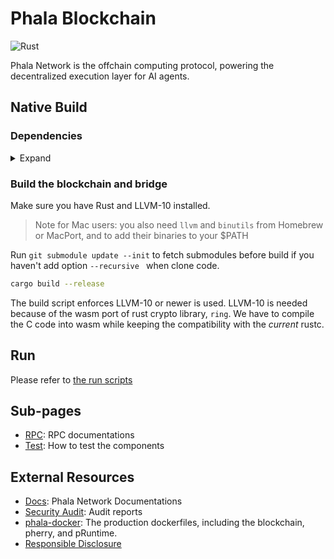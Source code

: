 # Phala Blockchain

![Rust](https://github.com/Phala-Network/phala-blockchain/workflows/Build/badge.svg)

Phala Network is the offchain computing protocol, powering the decentralized execution layer for AI agents.

## Native Build

### Dependencies

<details><summary>Expand</summary>

- System dependencies
  - Ubuntu (tested with 22.04)
  ```bash
  apt install -y build-essential pkg-config libssl-dev protobuf-compiler
  ```

  - macOS
  ```bash
  brew install protobuf
  ```

  - See [here](https://grpc.io/docs/protoc-installation/) for more protobuf installation options

- Rust

  ```bash
  curl https://sh.rustup.rs -sSf | sh
  ```

- Substrate dependencies:

   ```bash
   git submodule update --init
   sh ./scripts/init.sh
   ```

- LLVM 14

  ```bash
  wget https://apt.llvm.org/llvm.sh
  chmod +x llvm.sh
  ./llvm.sh 14
  ```

</details>

### Build the blockchain and bridge

Make sure you have Rust and LLVM-10 installed.

> Note for Mac users: you also need `llvm` and `binutils` from Homebrew or MacPort, and to add their binaries to your $PATH

Run `git submodule update --init` to fetch submodules before build if you haven't add option `--recursive ` when clone code.

```bash
cargo build --release
```

The build script enforces LLVM-10 or newer is used. LLVM-10 is needed because of the wasm port of rust
crypto library, `ring`. We have to compile the C code into wasm while keeping the compatibility with
the _current_ rustc.

## Run

Please refer to [the run scripts](./scripts/run)

## Sub-pages

- [RPC](./docs/rpc.md): RPC documentations
- [Test](./docs/test.md): How to test the components

## External Resources

- [Docs](https://docs.phala.network): Phala Network Documentations
- [Security Audit](./audit): Audit reports
- [phala-docker](https://github.com/Phala-Network/phala-docker): The production dockerfiles, including the blockchain, pherry, and pRuntime.
- [Responsible Disclosure](./docs/responsible-disclosure.md)
